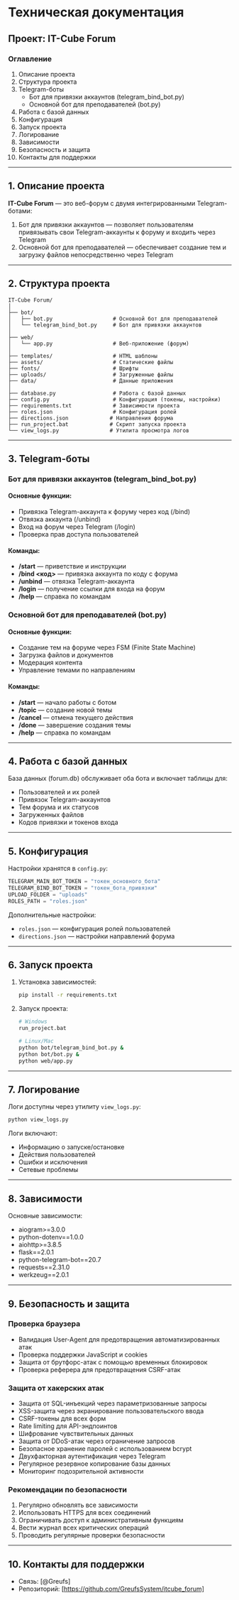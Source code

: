 ﻿# Техническая документация  
## Проект: IT-Cube Forum

### Оглавление
1. Описание проекта  
2. Структура проекта  
3. Telegram-боты
   - Бот для привязки аккаунтов (telegram_bind_bot.py)
   - Основной бот для преподавателей (bot.py)
4. Работа с базой данных  
5. Конфигурация  
6. Запуск проекта  
7. Логирование  
8. Зависимости  
9. Безопасность и защита
10. Контакты для поддержки

---

## 1. Описание проекта

**IT-Cube Forum** — это веб-форум с двумя интегрированными Telegram-ботами:
1. Бот для привязки аккаунтов — позволяет пользователям привязывать свои Telegram-аккаунты к форуму и входить через Telegram
2. Основной бот для преподавателей — обеспечивает создание тем и загрузку файлов непосредственно через Telegram

---

## 2. Структура проекта

```
IT-Cube Forum/
│
├── bot/
│   ├── bot.py                   # Основной бот для преподавателей
│   └── telegram_bind_bot.py     # Бот для привязки аккаунтов
│
├── web/
│   └── app.py                   # Веб-приложение (форум)
│
├── templates/                   # HTML шаблоны
├── assets/                      # Статические файлы
├── fonts/                       # Шрифты
├── uploads/                     # Загруженные файлы
├── data/                        # Данные приложения
│
├── database.py                  # Работа с базой данных
├── config.py                    # Конфигурация (токены, настройки)
├── requirements.txt             # Зависимости проекта
├── roles.json                   # Конфигурация ролей
├── directions.json             # Направления форума
├── run_project.bat             # Скрипт запуска проекта
└── view_logs.py                # Утилита просмотра логов
```

---

## 3. Telegram-боты

### Бот для привязки аккаунтов (telegram_bind_bot.py)

#### Основные функции:
- Привязка Telegram-аккаунта к форуму через код (/bind)
- Отвязка аккаунта (/unbind)
- Вход на форум через Telegram (/login)
- Проверка прав доступа пользователей

#### Команды:
- **/start** — приветствие и инструкции
- **/bind <код>** — привязка аккаунта по коду с форума
- **/unbind** — отвязка Telegram-аккаунта
- **/login** — получение ссылки для входа на форум
- **/help** — справка по командам

### Основной бот для преподавателей (bot.py)

#### Основные функции:
- Создание тем на форуме через FSM (Finite State Machine)
- Загрузка файлов и документов
- Модерация контента
- Управление темами по направлениям

#### Команды:
- **/start** — начало работы с ботом
- **/topic** — создание новой темы
- **/cancel** — отмена текущего действия
- **/done** — завершение создания темы
- **/help** — справка по командам

---

## 4. Работа с базой данных

База данных (forum.db) обслуживает оба бота и включает таблицы для:
- Пользователей и их ролей
- Привязок Telegram-аккаунтов
- Тем форума и их статусов
- Загруженных файлов
- Кодов привязки и токенов входа

---

## 5. Конфигурация

Настройки хранятся в `config.py`:
```python
TELEGRAM_MAIN_BOT_TOKEN = "токен_основного_бота"
TELEGRAM_BIND_BOT_TOKEN = "токен_бота_привязки"
UPLOAD_FOLDER = "uploads"
ROLES_PATH = "roles.json"
```

Дополнительные настройки:
- `roles.json` — конфигурация ролей пользователей
- `directions.json` — настройки направлений форума

---

## 6. Запуск проекта

1. Установка зависимостей:
   ```bash
   pip install -r requirements.txt
   ```

2. Запуск проекта:
   ```bash
   # Windows
   run_project.bat

   # Linux/Mac
   python bot/telegram_bind_bot.py &
   python bot/bot.py &
   python web/app.py
   ```

---

## 7. Логирование

Логи доступны через утилиту `view_logs.py`:
```bash
python view_logs.py
```

Логи включают:
- Информацию о запуске/остановке
- Действия пользователей
- Ошибки и исключения
- Сетевые проблемы

---

## 8. Зависимости

Основные зависимости:
- aiogram>=3.0.0
- python-dotenv==1.0.0
- aiohttp>=3.8.5
- flask==2.0.1
- python-telegram-bot==20.7
- requests==2.31.0
- werkzeug==2.0.1

---

## 9. Безопасность и защита

### Проверка браузера
- Валидация User-Agent для предотвращения автоматизированных атак
- Проверка поддержки JavaScript и cookies
- Защита от брутфорс-атак с помощью временных блокировок
- Проверка реферера для предотвращения CSRF-атак

### Защита от хакерских атак
- Защита от SQL-инъекций через параметризованные запросы
- XSS-защита через экранирование пользовательского ввода
- CSRF-токены для всех форм
- Rate limiting для API-эндпоинтов
- Шифрование чувствительных данных
- Защита от DDoS-атак через ограничение запросов
- Безопасное хранение паролей с использованием bcrypt
- Двухфакторная аутентификация через Telegram
- Регулярное резервное копирование базы данных
- Мониторинг подозрительной активности

### Рекомендации по безопасности
1. Регулярно обновлять все зависимости
2. Использовать HTTPS для всех соединений
3. Ограничивать доступ к административным функциям
4. Вести журнал всех критических операций
5. Проводить регулярные проверки безопасности

---

## 10. Контакты для поддержки

- Связь: [@Greufs]
- Репозиторий: [https://github.com/GreufsSystem/itcube_forum]

